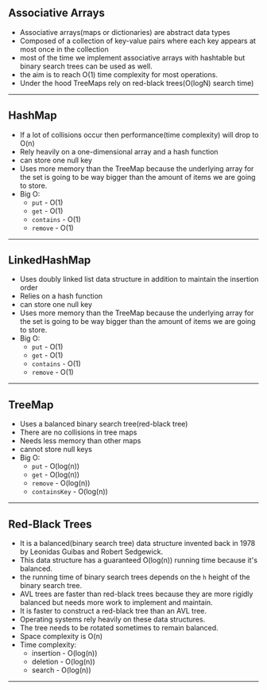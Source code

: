 ## Associative Arrays
- Associative arrays(maps or dictionaries) are abstract data types
- Composed of a collection of key-value pairs where each key appears at most once in the collection
- most of the time we implement associative arrays with hashtable but binary search trees can be used as well.
- the aim is to reach O(1) time complexity for most operations.
- Under the hood TreeMaps rely on red-black trees(O(logN) search time)
---

## HashMap
- If a lot of collisions occur then performance(time complexity) will drop to O(n)
- Rely heavily on a one-dimensional array and a hash function
- can store one null key
- Uses more memory than the TreeMap because the underlying array for the set is going to be way bigger than the amount of items we are going to store.
- Big O:
  - `put` - O(1)
  - `get` - O(1)
  - `contains` - O(1)
  - `remove` - O(1)
---

## LinkedHashMap
- Uses doubly linked list data structure in addition to maintain the insertion order
- Relies on a hash function
- can store one null key
- Uses more memory than the TreeMap because the underlying array for the set is going to be way bigger than the amount of items we are going to store.
- Big O:
  - `put` - O(1)
  - `get` - O(1)
  - `contains` - O(1)
  - `remove` - O(1)
---

## TreeMap
- Uses a balanced binary search tree(red-black tree)
- There are no collisions in tree maps
- Needs less memory than other maps
- cannot store null keys
- Big O:
  - `put` - O(log(n))
  - `get` - O(log(n))
  - `remove` - O(log(n))
  - `containsKey` - O(log(n))
---
  
## Red-Black Trees
- It is a balanced(binary search tree) data structure invented back in 1978 by Leonidas Guibas and Robert Sedgewick.
- This data structure has a guaranteed O(log(n)) running time because it's balanced.
- the running time of binary search trees depends on the `h` height of the binary search tree.
- AVL trees are faster than red-black trees because they are more rigidly balanced but needs more work to implement and maintain.
- It is faster to construct a red-black tree than an AVL tree.
- Operating systems rely heavily on these data structures.
- The tree needs to be rotated sometimes to remain balanced.
- Space complexity is O(n)
- Time complexity:
  - insertion - O(log(n))
  - deletion - O(log(n))
  - search - O(log(n))
---